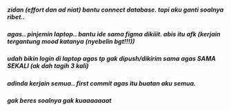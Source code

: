##### zidan (effort dan ad niat) bantu connect database. tapi aku ganti soalnya ribet..
##### agas.. pinjemin laptop.. bantu ide sama figma dikiiit. abis itu afk (kerjain tergantung mood katanya (nyebelin bgt!!!))
##### udah bikin login di laptop agas tp gak dipush/dikirim sama agas SAMA SEKALI (ak dah tagih 3 kali)
##### adinda kerjain semua.. first commit agas itu buatan aku semua.
##### gak beres soalnya gak kuaaaaaaat